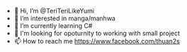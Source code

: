 - 👋 Hi, I’m @TeriTeriLikeYumi
- 👀 I’m interested in manga/manhwa
- 🌱 I’m currently learning C#
- 💞️ I'm looking for opoturnity to working with small project
- 📫 How to reach me https://www.facebook.com/thuan2s

<!---
TeriTeriLikeYumi/TeriTeriLikeYumi is a ✨ special ✨ repository because its `README.md` (this file) appears on your GitHub profile.
You can click the Preview link to take a look at your changes.
--->
